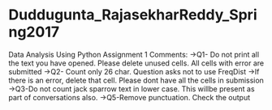 # Duddugunta_RajasekharReddy_Spring2017
Data Analysis Using Python
Assignment 1 Comments:
->Q1- Do not print all the text you have opened. Please delete unused cells. All cells with error are submitted
->Q2- Count only 26 char. Question asks not to use FreqDist
->If there is an error, delete that cell. Please dont have all the cells in submission
->Q3-Do not count jack sparrow text in lower case. This willbe present as part of conversations also.
->Q5-Remove punctuation. Check the output
